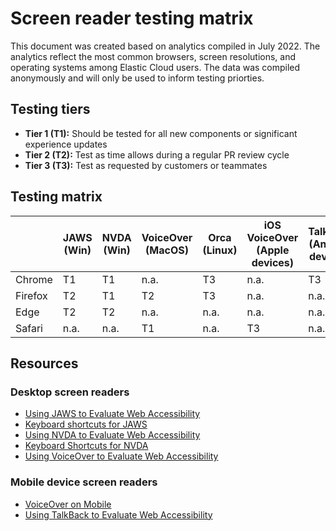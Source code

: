 # Screen reader testing matrix
This document was created based on analytics compiled in July 2022. The analytics reflect the most common browsers, screen resolutions, and operating systems among Elastic Cloud users. The data was compiled anonymously and will only be used to inform testing priorties.

## Testing tiers

* **Tier 1 (T1):** Should be tested for all new components or significant experience updates
* **Tier 2 (T2):** Test as time allows during a regular PR review cycle
* **Tier 3 (T3):** Test as requested by customers or teammates

## Testing matrix

| | JAWS<br/>(Win) | NVDA<br/>(Win) | VoiceOver<br/>(MacOS) | Orca<br/>(Linux) | iOS VoiceOver<br/>(Apple devices) | TalkBack<br/>(Android devices) |
| --- | --- | --- | --- | --- | --- | --- |
| Chrome | T1 | T1 | n.a. | T3 | n.a. | T3 |
| Firefox | T2 | T1 | T2 | T3 | n.a. | n.a. |
| Edge | T2 | T2 | n.a. | n.a. | n.a. | n.a. |
| Safari | n.a. | n.a. | T1 | n.a. | T3 | n.a. |

## Resources

### Desktop screen readers
* [Using JAWS to Evaluate Web Accessibility](https://webaim.org/articles/jaws/)
* [Keyboard shortcuts for JAWS](https://webaim.org/resources/shortcuts/jaws)
* [Using NVDA to Evaluate Web Accessibility](https://webaim.org/articles/nvda/)
* [Keyboard Shortcuts for NVDA](https://webaim.org/resources/shortcuts/nvda)
* [Using VoiceOver to Evaluate Web Accessibility](https://webaim.org/articles/voiceover/)

### Mobile device screen readers
* [VoiceOver on Mobile](https://webaim.org/articles/voiceover/mobile)
* [Using TalkBack to Evaluate Web Accessibility](https://webaim.org/articles/talkback/)
